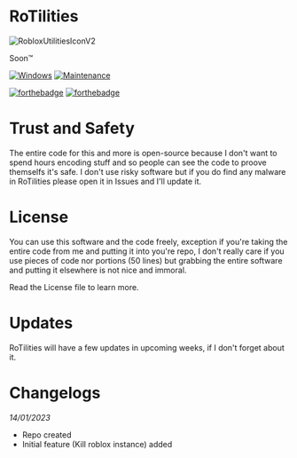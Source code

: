 # RoTilities

![RobloxUtilitiesIconV2](https://user-images.githubusercontent.com/122689034/212485466-cac9c96f-3a4b-47f1-955b-43d0788a6c58.png)

Soon™





[![Windows](https://svgshare.com/i/ZhY.svg)](https://windows.com)
[![Maintenance](https://img.shields.io/badge/Maintained%3F-yes-green.svg)](https://GitHub.com/nlzer/RoTilities/graphs/commit-activity)

[![forthebadge](https://forthebadge.com/images/badges/powered-by-black-magic.svg)](https://autohotkey.com)
[![forthebadge](https://forthebadge.com/images/badges/works-on-my-machine.svg)](https://forthebadge.com)

# Trust and Safety

The entire code for this and more is open-source because I don't want to spend hours encoding stuff and so people can see the code to proove themselfs it's safe.
I don't use risky software but if you do find any malware in RoTilities please open it in Issues and I'll update it.

# License

You can use this software and the code freely, exception if you're taking the entire code from me and putting it into you're repo, I don't really care if you use pieces of code nor portions (50 lines) but grabbing the entire software and putting it elsewhere is not nice and immoral.

Read the License file to learn more.

# Updates

RoTilities will have a few updates in upcoming weeks, if I don't forget about it.

# Changelogs

_14/01/2023_

- Repo created
- Initial feature (Kill roblox instance) added
